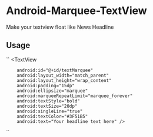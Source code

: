 # Android-Marquee-TextView
Make your textview float like News Headline

## Usage

``
<TextView

        android:id="@+id/textMarquee"
        android:layout_width="match_parent"
        android:layout_height="wrap_content"
        android:padding="15dp"
        android:ellipsize="marquee"
        android:marqueeRepeatLimit="marquee_forever"
        android:textStyle="bold"
        android:textSize="20dp"
        android:singleLine="true"
        android:textColor="#3F51B5"
        android:text="Your headline text here" />
``

